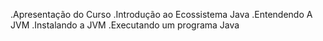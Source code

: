 .Apresentação do Curso
.Introdução ao Ecossistema Java
.Entendendo A JVM
.Instalando a JVM
.Executando um programa Java